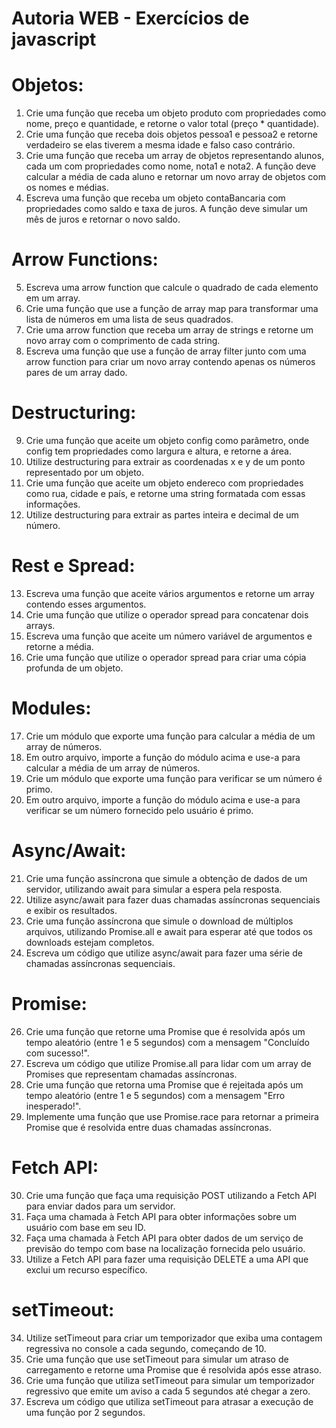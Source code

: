 # Autoria WEB - Exercícios de javascript

# Objetos:
1. Crie uma função que receba um objeto produto com propriedades como nome, preço e quantidade, e retorne o valor total (preço * quantidade).
2. Crie uma função que receba dois objetos pessoa1 e pessoa2 e retorne verdadeiro se elas tiverem a mesma idade e falso caso contrário.
3. Crie uma função que receba um array de objetos representando alunos, cada um com propriedades como nome, nota1 e nota2. A função deve calcular a média de cada aluno e retornar um novo array de objetos com os nomes e médias.
4. Escreva uma função que receba um objeto contaBancaria com propriedades como saldo e taxa de juros. A função deve simular um mês de juros e retornar o novo saldo.

# Arrow Functions:
5. Escreva uma arrow function que calcule o quadrado de cada elemento em um array.
6. Crie uma função que use a função de array map para transformar uma lista de números em uma lista de seus quadrados.
7. Crie uma arrow function que receba um array de strings e retorne um novo array com o comprimento de cada string.
8. Escreva uma função que use a função de array filter junto com uma arrow function para criar um novo array contendo apenas os números pares de um array dado.

# Destructuring:
9. Crie uma função que aceite um objeto config como parâmetro, onde config tem propriedades como largura e altura, e retorne a área.
10. Utilize destructuring para extrair as coordenadas x e y de um ponto representado por um objeto.
11. Crie uma função que aceite um objeto endereco com propriedades como rua, cidade e país, e retorne uma string formatada com essas informações.
12. Utilize destructuring para extrair as partes inteira e decimal de um número.

# Rest e Spread:
13. Escreva uma função que aceite vários argumentos e retorne um array contendo esses argumentos.
14. Crie uma função que utilize o operador spread para concatenar dois arrays.
15. Escreva uma função que aceite um número variável de argumentos e retorne a média.
16. Crie uma função que utilize o operador spread para criar uma cópia profunda de um objeto.

# Modules:
17. Crie um módulo que exporte uma função para calcular a média de um array de números.
18. Em outro arquivo, importe a função do módulo acima e use-a para calcular a média de um array de números.
19. Crie um módulo que exporte uma função para verificar se um número é primo.
20. Em outro arquivo, importe a função do módulo acima e use-a para verificar se um número fornecido pelo usuário é primo.

# Async/Await:
21. Crie uma função assíncrona que simule a obtenção de dados de um servidor, utilizando await para simular a espera pela resposta.
22. Utilize async/await para fazer duas chamadas assíncronas sequenciais e exibir os resultados.
23. Crie uma função assíncrona que simule o download de múltiplos arquivos, utilizando Promise.all e await para esperar até que todos os downloads estejam completos.
24. Escreva um código que utilize async/await para fazer uma série de chamadas assíncronas sequenciais.

# Promise:
26. Crie uma função que retorne uma Promise que é resolvida após um tempo aleatório (entre 1 e 5 segundos) com a mensagem "Concluído com sucesso!".
27. Escreva um código que utilize Promise.all para lidar com um array de Promises que representam chamadas assíncronas.
28. Crie uma função que retorna uma Promise que é rejeitada após um tempo aleatório (entre 1 e 5 segundos) com a mensagem "Erro inesperado!".
29. Implemente uma função que use Promise.race para retornar a primeira Promise que é resolvida entre duas chamadas assíncronas.

# Fetch API:
30. Crie uma função que faça uma requisição POST utilizando a Fetch API para enviar dados para um servidor.
31. Faça uma chamada à Fetch API para obter informações sobre um usuário com base em seu ID.
32. Faça uma chamada à Fetch API para obter dados de um serviço de previsão do tempo com base na localização fornecida pelo usuário.
33. Utilize a Fetch API para fazer uma requisição DELETE a uma API que exclui um recurso específico.

# setTimeout:
34. Utilize setTimeout para criar um temporizador que exiba uma contagem regressiva no console a cada segundo, começando de 10.
36. Crie uma função que use setTimeout para simular um atraso de carregamento e retorne uma Promise que é resolvida após esse atraso.
37. Crie uma função que utiliza setTimeout para simular um temporizador regressivo que emite um aviso a cada 5 segundos até chegar a zero.
38. Escreva um código que utiliza setTimeout para atrasar a execução de uma função por 2 segundos.